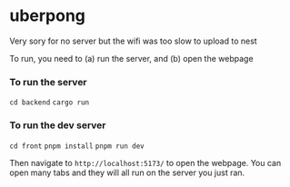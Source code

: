 # uberpong

Very sory for no server but the wifi was too slow to upload to nest

To run, you need to (a) run the server, and (b) open the webpage

### To run the server

`cd backend`
`cargo run`

### To run the dev server

`cd front`
`pnpm install`
`pnpm run dev`

Then navigate to `http://localhost:5173/` to open the webpage.
You can open many tabs and they will all run on the server you just ran.
